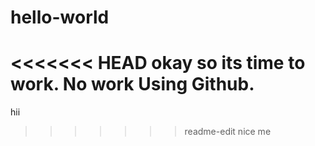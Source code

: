 # hello-world
<<<<<<< HEAD
okay so its time to work. No work
Using Github.
=======
hii
>>>>>>> readme-edit
nice me
